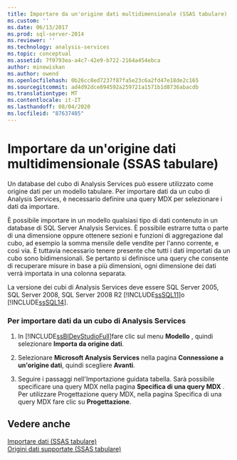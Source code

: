 ```yaml
---
title: Importare da un'origine dati multidimensionale (SSAS tabulare) | Microsoft Docs
ms.custom: ''
ms.date: 06/13/2017
ms.prod: sql-server-2014
ms.reviewer: ''
ms.technology: analysis-services
ms.topic: conceptual
ms.assetid: 7f0793ea-a4c7-42e9-b722-2164a454ebca
author: minewiskan
ms.author: owend
ms.openlocfilehash: 0b26cc8ed7237f87fa5e23c6a2fd47e18de2c165
ms.sourcegitcommit: ad4d92dce894592a259721a1571b1d8736abacdb
ms.translationtype: MT
ms.contentlocale: it-IT
ms.lasthandoff: 08/04/2020
ms.locfileid: "87637485"
---
```

# <a name="import-from-a-multidimensional-data-source-ssas-tabular"></a>Importare da un'origine dati multidimensionale (SSAS tabulare)
  Un database del cubo di Analysis Services può essere utilizzato come origine dati per un modello tabulare. Per importare dati da un cubo di Analysis Services, è necessario definire una query MDX per selezionare i dati da importare.  
  
 È possibile importare in un modello qualsiasi tipo di dati contenuto in un database di SQL Server Analysis Services. È possibile estrarre tutta o parte di una dimensione oppure ottenere sezioni e funzioni di aggregazione dal cubo, ad esempio la somma mensile delle vendite per l'anno corrente, e così via. È tuttavia necessario tenere presente che tutti i dati importati da un cubo sono bidimensionali. Se pertanto si definisce una query che consente di recuperare misure in base a più dimensioni, ogni dimensione dei dati verrà importata in una colonna separata.  
  
 La versione dei cubi di Analysis Services deve essere SQL Server 2005, SQL Server 2008, SQL Server 2008 R2 [!INCLUDE[ssSQL11](../includes/sssql11-md.md)]o [!INCLUDE[ssSQL14](../includes/sssql14-md.md)].  
  
### <a name="to-import-data-from-an-analysis-services-cube"></a>Per importare dati da un cubo di Analysis Services  
  
1.  In [!INCLUDE[ssBIDevStudioFull](../includes/ssbidevstudiofull-md.md)]fare clic sul menu **Modello** , quindi selezionare **Importa da origine dati**.  
  
2.  Selezionare **Microsoft Analysis Services** nella pagina **Connessione a un'origine dati**, quindi scegliere **Avanti**.  
  
3.  Seguire i passaggi nell'Importazione guidata tabella. Sarà possibile specificare una query MDX nella pagina **Specifica di una query MDX** . Per utilizzare Progettazione query MDX, nella pagina Specifica di una query MDX fare clic su **Progettazione**.  
  
## <a name="see-also"></a>Vedere anche  
 [Importare dati &#40;SSAS tabulare&#41;](import-data-ssas-tabular.md)   
 [Origini dati supportate &#40;SSAS tabulare&#41;](tabular-models/data-sources-supported-ssas-tabular.md)  
  
  
